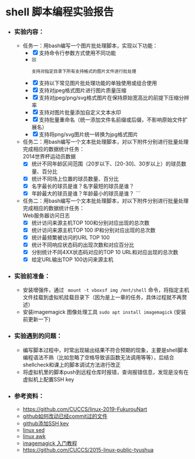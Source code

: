 # shell 脚本编程实验报告
* ### 实验内容：  
  * 任务一：用bash编写一个图片批处理脚本，实现以下功能：  
    - [x] 支持命令行参数方式使用不同功能  
    - [x]     支持对指定目录下所有支持格式的图片文件进行批处理  
    - [x]    支持以下常见图片批处理功能的单独使用或组合使用  
    - [x]   支持对jpeg格式图片进行图片质量压缩  
    - [x]    支持对jpeg/png/svg格式图片在保持原始宽高比的前提下压缩分辨率  
    - [x] 支持对图片批量添加自定义文本水印  
     - [x]    支持批量重命名（统一添加文件名前缀或后缀，不影响原始文件扩展名）  
      - [x]   支持将png/svg图片统一转换为jpg格式图片       
   * 任务二：用bash编写一个文本批处理脚本，对以下附件分别进行批量处理完成相应的数据统计任务：  
       2014世界杯运动员数据  
      - [x] 统计不同年龄区间范围（20岁以下、[20-30]、30岁以上）的球员数量、百分比  
      - [x] 统计不同场上位置的球员数量、百分比  
      - [x] 名字最长的球员是谁？名字最短的球员是谁？  
      - [x] 年龄最大的球员是谁？年龄最小的球员是谁？ ```  
  * 任务二：用bash编写一个文本批处理脚本，对以下附件分别进行批量处理完成相应的数据统计任务：  
Web服务器访问日志  
    - [x] 统计访问来源主机TOP 100和分别对应出现的总次数  
    - [x] 统计访问来源主机TOP 100 IP和分别对应出现的总次数  
    - [x] 统计最频繁被访问的URL TOP 100   
    - [x] 统计不同响应状态码的出现次数和对应百分比  
    - [x] 分别统计不同4XX状态码对应的TOP 10 URL和对应出现的总次数  
    - [x] 给定URL输出TOP 100访问来源主机    
* ### 实验前准备： 
  * 安装增强件，通过 ``` mount -t vboxsf img /mnt/shell``` 命令，将指定主机文件挂载到虚拟机挂载目录下（因为是上一章的任务，具体过程就不再赘述）
  * 安装imagemagick 图像处理工具 ``` sudo apt install imagemagick ``` (安装前更新一下)   
* ### 实验遇到的问题：  
  * 编写脚本过程中，时常出现输出结果不符合预期的现象，主要是shell脚本编程语法不熟（比如忽略了空格导致该函数无法调用等等），后结合shellcheck和课上的脚本调试方法进行改正  
  * 将虚拟机里的脚本push到远程仓库时报错，查询报错信息，发现是没有在虚拟机上配置SSH key  
* ### 参考资料：
  - https://github.com/CUCCS/linux-2019-FukurouNart  
  - [github如何改动已经commit过的文件](https://www.cnblogs.com/xym4869/p/11947181.html)  
  - [github添加SSH key](https://blog.csdn.net/qq_29232943/article/details/53523434)  
  - [linux sed](https://www.runoob.com/linux/linux-comm-sed.html)  
  - [linux awk](https://www.runoob.com/linux/linux-comm-awk.html)  
  - [imagemagick 入门教程](https://www.jianshu.com/p/310d833d9a25)  
  - https://github.com/CUCCS/2015-linux-public-tyushua
  
